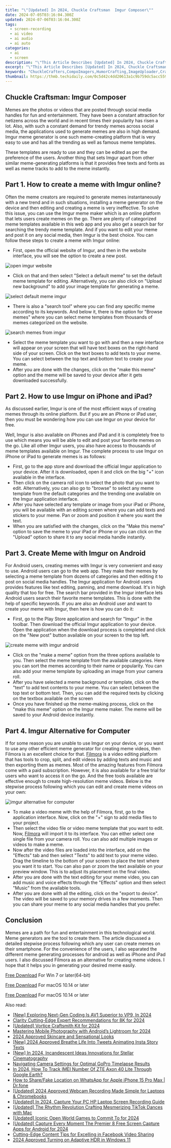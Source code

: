 ```yaml
---
title: "\"[Updated] In 2024, Chuckle Craftsman  Imgur Composer\""
date: 2024-07-05T03:16:04.300Z
updated: 2024-07-06T03:16:04.300Z
tags: 
  - screen-recording
  - ai video
  - ai audio
  - ai auto
categories: 
  - ai
  - screen
description: "\"This Article Describes [Updated] In 2024, Chuckle Craftsman: Imgur Composer\""
excerpt: "\"This Article Describes [Updated] In 2024, Chuckle Craftsman: Imgur Composer\""
keywords: "ChuckleCrafters,CompoImagers,HumorCrafting,ImageUploader,CraftComposer,ImgurArtists,FunnyCreation"
thumbnail: https://thmb.techidaily.com/0c5d42c4dd20613a1c9b759dc5acc559eb281ce843e00a8afd9a49d32774540a.jpg
---
```


## Chuckle Craftsman: Imgur Composer

Memes are the photos or videos that are posted through social media handles for fun and entertainment. They have been a constant attraction for netizens across the world and in recent times their popularity has risen a lot. Also, with such a constant demand for trendy memes across social media, the applications used to generate memes are also in high demand. Imgur meme generator is one such meme-creating platform that is very easy to use and has all the trending as well as famous meme templates.

These templates are ready to use and they can be edited as per the preference of the users. Another thing that sets Imgur apart from other similar meme-generating platforms is that it provides free texts and fonts as well as meme tracks to add to the meme instantly.

## Part 1\. How to create a meme with Imgur online?

Often the meme creators are required to generate memes instantaneously with a new trend and in such situations, installing a meme generator on the device and then editing and creating a meme is very ineffective. To solve this issue, you can use the Imgur meme maker which is an online platform that lets users create memes on the go. There are plenty of categorized meme templates available in this web app and you also get a search bar for searching the trendy meme template. And if you want to edit your meme and post it on any social media, then Imgur is the best choice. You can follow these steps to create a meme with Imgur online:

* First, open the official website of Imgur, and then in the website interface, you will see the option to create a new post.

![open imgur website](https://images.wondershare.com/filmora/article-images/2022/07/open-imgur-website.jpg)

* Click on that and then select "Select a default meme" to set the default meme template for editing. Alternatively, you can also click on "Upload new background" to add your image template for generating a meme.

![select default meme imgur](https://images.wondershare.com/filmora/article-images/2022/07/select-default-meme-imgur.jpg)

* There is also a "search tool" where you can find any specific meme according to its keywords. And below it, there is the option for "Browse memes" where you can select meme templates from thousands of memes categorized on the website.

![search memes from imgur](https://images.wondershare.com/filmora/article-images/2022/07/search-memes-from-imgur.jpg)

* Select the meme template you want to go with and then a new interface will appear on your screen that will have text boxes on the right-hand side of your screen. Click on the text boxes to add texts to your meme. You can select between the top text and bottom text to create your meme.
* After you are done with the changes, click on the "make this meme" option and the meme will be saved to your device after it gets downloaded successfully.

## Part 2\. How to use Imgur on iPhone and iPad?

As discussed earlier, Imgur is one of the most efficient ways of creating memes through its online platform. But if you are an iPhone or iPad user, then you must be wondering how you can use Imgur on your device for free.

Well, Imgur is also available on iPhones and iPad and it is completely free to use which means you will be able to edit and post your favorite memes on the go. Like all other Imgur users, you also have access to thousands of meme templates available on Imgur. The complete process to use Imgur on iPhone or iPad to generate memes is as follows:

* First, go to the app store and download the official Imgur application to your device. After it is downloaded, open it and click on the big "+" icon available in the interface.
* Then click on the camera roll icon to select the photo that you want to edit. Alternatively, you can also go to "browse" to select any meme template from the default categories and the trending one available on the Imgur application interface.
* After you have selected any template or image from your iPad or iPhone, you will be available with an editing screen where you can add texts and stickers to your meme. Pan or zoom and position it where you want the text.
* When you are satisfied with the changes, click on the "Make this meme" option to save the meme to your iPad or iPhone or you can click on the "Upload" option to share it to any social media handle instantly.

## Part 3\. Create Meme with Imgur on Android

For Android users, creating memes with Imgur is very convenient and easy to use. Android users can go to the web app. They make their memes by selecting a meme template from dozens of categories and then editing it to post on social media handles. The Imgur application for Android users provides features like text editing, panning, and meme download. It's in high quality that too for free. The search bar provided in the Imgur interface lets Android users search their favorite meme templates. This is done with the help of specific keywords. If you are also an Android user and want to create your meme with Imgur, then here is how you can do it:

* First, go to the Play Store application and search for "Imgur" in the toolbar. Then download the official Imgur application to your device. Open the application when the download process is completed and click on the "New post" button available on your screen to the top left.

![create meme with imgur android](https://images.wondershare.com/filmora/article-images/2022/07/create-meme-with-imgur-android.jpg)

* Click on the "make a meme" option from the three options available to you. Then select the meme template from the available categories. Here you can sort the memes according to their name or popularity. You can also add your meme template by uploading an image from your camera roll.
* After you have selected a meme background or template, click on the "text" to add text contents to your meme. You can select between the top text or bottom text. Then, you can add the required texts by clicking on the textbox available on the screen
* Once you have finished up the meme-making process, click on the "make this meme" option on the Imgur meme maker. The meme will be saved to your Android device instantly.

## Part 4\. Imgur Alternative for Computer

If for some reason you are unable to use Imgur on your device, or you want to use any other efficient meme generator for creating meme videos, then Filmora is an excellent choice for that. [Filmora](https://filmora.wondershare.com/video-editor/) is a video editing platform that has tools to crop, split, and edit videos by adding texts and music and then exporting them as memes. Most of the amazing features from Filmora come with a paid subscription. However, it is also available for a free trial for users who want to access it on the go. And the free tools available are effective enough to create high-resolution meme videos. Below is the stepwise process following which you can edit and create meme videos on your own:

![imgur alternative for computer](https://images.wondershare.com/filmora/guide/add-titles-win-2.png)

* To make a video meme with the help of Filmora, first, go to the application interface. Now, click on the "+" sign to add media files to your project.
* Then select the video file or video meme template that you want to edit. Now, [Filmora](https://filmora.wondershare.com/video-editor/) will import it to its interface. You can either select one single file from your camera roll. You can also add multiple images or videos to make a meme.
* Now after the video files are loaded into the interface, add on the "Effects" tab and then select "Texts" to add text to your meme video. Drag the timeline to the bottom of your screen to place the text where you want it to start. You can also pan or zoom the text available on your preview window. This is to adjust its placement on the final video.
* After you are done with the text editing for your meme video, you can add music and voice effects through the "Effects" option and then select "Music" from the available tools.
* After you are done with all the editing, click on the "export to device". The video will be saved to your memory drives in a few moments. Then you can share your meme to any social media handles that you prefer.

## Conclusion

Memes are a path for fun and entertainment in this technological world. Meme generators are the tool to create them. The article discussed a detailed stepwise process following which any user can create memes on their smartphone. For the convenience of the users, I also separated the different meme generating processes for android as well as iPhone and iPad users. I also discussed Filmora as an alternative for creating meme videos. I hope that it helps you in generating your desired meme easily.

[Free Download](https://tools.techidaily.com/wondershare/filmora/download/) For Win 7 or later(64-bit)

[Free Download](https://tools.techidaily.com/wondershare/filmora/download/) For macOS 10.14 or later


[Free Download](https://tools.techidaily.com/wondershare/filmora/download/) For macOS 10.14 or later

<ins class="adsbygoogle"
     style="display:block"
     data-ad-format="autorelaxed"
     data-ad-client="ca-pub-7571918770474297"
     data-ad-slot="1223367746"></ins>

<ins class="adsbygoogle"
     style="display:block"
     data-ad-format="autorelaxed"
     data-ad-client="ca-pub-7571918770474297"
     data-ad-slot="1223367746"></ins>



<ins class="adsbygoogle"
     style="display:block"
     data-ad-client="ca-pub-7571918770474297"
     data-ad-slot="8358498916"
     data-ad-format="auto"
     data-full-width-responsive="true"></ins>


<span class="atpl-alsoreadstyle">Also read:</span>
<div><ul>
<li><a href="https://article-posts.techidaily.com/new-exploring-next-gen-coding-is-av1-superior-to-vp9-in-2024/"><u>[New] Exploring Next-Gen Coding  Is AV1 Superior to VP9, In 2024</u></a></li>
<li><a href="https://article-posts.techidaily.com/clarity-cutting-edge-expert-recommendations-for-8k-for-2024/"><u>Clarity Cutting-Edge  Expert Recommendations for 8K for 2024</u></a></li>
<li><a href="https://article-posts.techidaily.com/updated-vortice-craftsmith-kit-for-2024/"><u>[Updated] Vortice Craftsmith Kit for 2024</u></a></li>
<li><a href="https://article-posts.techidaily.com/mastering-mobile-photography-with-androids-lightroom-for-2024/"><u>Mastering Mobile Photography with Android’s Lightroom for 2024</u></a></li>
<li><a href="https://article-posts.techidaily.com/2024-approved-skincare-and-sensational-looks/"><u>2024 Approved  Skincare and Sensational Looks</u></a></li>
<li><a href="https://article-posts.techidaily.com/new-2024-approved-breathe-life-into-tweets-animating-insta-story-texts/"><u>[New] 2024 Approved  Breathe Life Into Tweets  Animating Insta Story Texts</u></a></li>
<li><a href="https://article-posts.techidaily.com/new-in-2024-incandescent-ideas-innovations-for-stellar-cinematography/"><u>[New] In 2024, Incandescent Ideas  Innovations for Stellar Cinematography</u></a></li>
<li><a href="https://article-posts.techidaily.com/navigating-camera-settings-for-optimal-gopro-timelapse-results/"><u>Navigating Camera Settings for Optimal GoPro Timelapse Results</u></a></li>
<li><a href="https://unlock-android.techidaily.com/in-2024-how-to-track-imei-number-of-zte-axon-40-lite-through-google-earth-by-drfone-android/"><u>In 2024, How To Track IMEI Number Of ZTE Axon 40 Lite Through Google Earth?</u></a></li>
<li><a href="https://location-social.techidaily.com/how-to-sharefake-location-on-whatsapp-for-apple-iphone-15-pro-max-drfone-by-drfone-virtual-ios/"><u>How to Share/Fake Location on WhatsApp for Apple iPhone 15 Pro Max | Dr.fone</u></a></li>
<li><a href="https://remote-screen-capture.techidaily.com/updated-2024-approved-webcam-recording-made-simple-for-laptops-and-chromebooks/"><u>[Updated] 2024 Approved  Webcam Recording Made Simple for Laptops & Chromebooks</u></a></li>
<li><a href="https://video-capture.techidaily.com/updated-in-2024-capture-your-pc-hp-laptop-screen-recording-guide/"><u>[Updated] In 2024, Capture Your PC  HP Laptop Screen Recording Guide</u></a></li>
<li><a href="https://tiktok-clips.techidaily.com/updated-the-rhythm-revolution-crafting-mesmerizing-tiktok-dances-with-mac/"><u>[Updated] The Rhythm Revolution  Crafting Mesmerizing TikTok Dances with Mac</u></a></li>
<li><a href="https://screen-recording.techidaily.com/updated-iconic-open-world-games-to-commit-to-for-2024/"><u>[Updated] Iconic Open World Games to Commit To for 2024</u></a></li>
<li><a href="https://on-screen-recording.techidaily.com/updated-capture-every-moment-the-premier-8-free-screen-capture-apps-for-android-for-2024/"><u>[Updated] Capture Every Moment  The Premier 8 Free Screen Capture Apps for Android for 2024</u></a></li>
<li><a href="https://facebook-video-content.techidaily.com/cutting-edge-content-tips-for-excelling-in-facebook-video-sharing/"><u>Cutting-Edge Content  Tips for Excelling in Facebook Video Sharing</u></a></li>
<li><a href="https://some-skills.techidaily.com/2024-approved-turning-on-adaptive-hdr-in-windows-11/"><u>2024 Approved  Turning on Adaptive HDR in Windows 11</u></a></li>
</ul></div>
